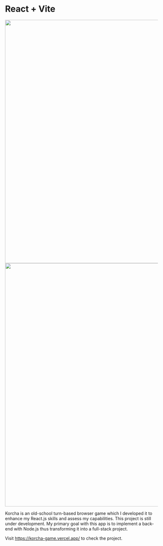 # React + Vite

<img src="https://media.giphy.com/media/v1.Y2lkPTc5MGI3NjExZDlrdmkxcHJiMGR4bmJuYmYzcTFzMWVvY3ZxZW1lZDk1cDR6NjRjOCZlcD12MV9pbnRlcm5hbF9naWZfYnlfaWQmY3Q9Zw/BNnEa1AGCTrUsp7nJ9/giphy.gif" width="800"/>
<img src="https://media.giphy.com/media/v1.Y2lkPTc5MGI3NjExNzgzbWd6cmFnaHh3OXFlZHd2cDR5a3lvNGJ1bjk2ZWlqdHhsczJ4eCZlcD12MV9pbnRlcm5hbF9naWZfYnlfaWQmY3Q9Zw/PRRTwHwo0IuvxyEOBJ/giphy.gif" width="800"/>

Korcha is an old-school turn-based browser game which I developed it to enhance my React.js skills and assess my capabilities. This project is still under development. My primary goal with this app is to implement a back-end with Node.js thus transforming it into a full-stack project.

Visit https://korcha-game.vercel.app/ to check the project.
